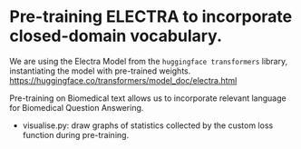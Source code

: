 # Pre-training ELECTRA to incorporate closed-domain vocabulary.

We are using the Electra Model from the `huggingface transformers` library, instantiating the model with pre-trained weights.
https://huggingface.co/transformers/model_doc/electra.html

Pre-training on Biomedical text allows us to incorporate relevant language for Biomedical Question Answering.




- visualise.py: draw graphs of statistics collected by the custom loss function during pre-training.